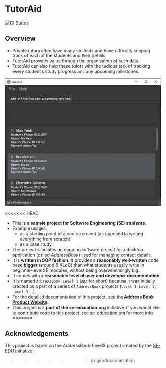 # TutorAid
[![CI Status](https://github.com/se-edu/addressbook-level3/workflows/Java%20CI/badge.svg)](https://github.com/AY2122S1-CS2103T-W16-3/tp/actions)

## Overview
* Private tutors often have many students and have difficulty keeping track of each of the students and their details. 
* TutorAid provides value through the organisation of such data.
* TutorAid can also help these tutors with the tedious task of tracking every student's study progress and any upcoming 
  milestones.
  
![Ui](docs/images/Ui.png)

<<<<<<< HEAD
* This is **a sample project for Software Engineering (SE) students**.<br>
* Example usages:
  * as a starting point of a course project (as opposed to writing everything from scratch)
  * as a case study
* The project simulates an ongoing software project for a desktop application (called _AddressBook_) used for managing contact details.
* It is **written in OOP fashion**. It provides a **reasonably well-written** code base **bigger** (around 6 KLoC) than what students usually write in beginner-level SE modules, without being overwhelmingly big.
* It comes with a **reasonable level of user and developer documentation**.
* It is named `AddressBook Level 3` (`AB3` for short) because it was initially created as a part of a series of `AddressBook` projects (`Level 1`, `Level 2`, `Level 3` ...).
* For the detailed documentation of this project, see the **[Address Book Product Website](https://se-education.org/addressbook-level3)**.
* This project is a **part of the se-education.org** initiative. If you would like to contribute code to this project, see [se-education.org](https://se-education.org#https://se-education.org/#contributing) for more info.
=======
## Acknowledgements
This project is based on the AddressBook-Level3 project created by the [SE-EDU initiative](https://se-education.org).
>>>>>>> origin/documentation
